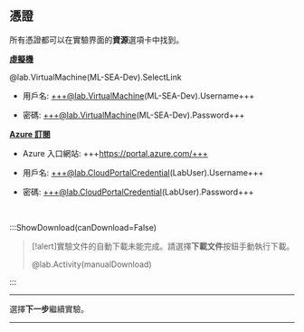 <style>
img {
    border: 1px solid black;
    }
</style>

## **憑證**

所有憑證都可以在實驗界面的**資源**選項卡中找到。

<u>**虛擬機**</u>

@lab.VirtualMachine(ML-SEA-Dev).SelectLink

- 用戶名: +++@lab.VirtualMachine(ML-SEA-Dev).Username+++

- 密碼: +++@lab.VirtualMachine(ML-SEA-Dev).Password+++

<u>**Azure 訂閱**</u>


- Azure 入口網站: +++https://portal.azure.com/+++

- 用戶名: +++@lab.CloudPortalCredential(LabUser).Username+++

- 密碼: +++@lab.CloudPortalCredential(LabUser).Password+++



<br>

:::ShowDownload(canDownload=False)

>[!alert]實驗文件的自動下載未能完成。請選擇**下載文件**按鈕手動執行下載。
>
> @lab.Activity(manualDownload)

:::


---


選擇**下一步**繼續實驗。


---


